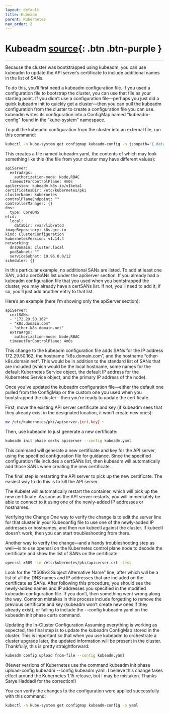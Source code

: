 ```yaml
---
layout: default
title: Kubeadm
parent: Kubernetes
nav_order: 2
---
```


# Kubeadm <span class="fs-1">[source](https://blog.scottlowe.org/2019/07/30/adding-a-name-to-kubernetes-api-server-certificate/){: .btn .btn-purple }</span>

___

Because the cluster was bootstrapped using kubeadm, you can use kubeadm to update the API server’s certificate to include additional names in the list of SANs.

To do this, you’ll first need a kubeadm configuration file. If you used a configuration file to bootstrap the cluster, you can use that file as your starting point. If you didn’t use a configuration file—perhaps you just did a quick kubeadm init to quickly get a cluster—then you can pull the kubeadm configuration from the cluster to create a configuration file you can use. kubeadm writes its configuration into a ConfigMap named “kubeadm-config” found in the “kube-system” namespace.

To pull the kubeadm configuration from the cluster into an external file, run this command:

```bash
kubectl -n kube-system get configmap kubeadm-config -o jsonpath='{.data.ClusterConfiguration}' > kubeadm.yaml
```
This creates a file named kubeadm.yaml, the contents of which may look something like this (the file from your cluster may have different values):
```
apiServer:
  extraArgs:
    authorization-mode: Node,RBAC
  timeoutForControlPlane: 4m0s
apiVersion: kubeadm.k8s.io/v1beta1
certificatesDir: /etc/kubernetes/pki
clusterName: kubernetes
controlPlaneEndpoint: ""
controllerManager: {}
dns:
  type: CoreDNS
etcd:
  local:
    dataDir: /var/lib/etcd
imageRepository: k8s.gcr.io
kind: ClusterConfiguration
kubernetesVersion: v1.14.4
networking:
  dnsDomain: cluster.local
  podSubnet: ""
  serviceSubnet: 10.96.0.0/12
scheduler: {}
```
In this particular example, no additional SANs are listed. To add at least one SAN, add a certSANs list under the apiServer section. If you already had a kubeadm configuration file that you used when you bootstrapped the cluster, you may already have a certSANs list. If not, you’ll need to add it; if so, you’ll just add another entry to that list.

Here’s an example (here I’m showing only the apiServer section):
```
apiServer:
  certSANs:
  - "172.29.50.162"
  - "k8s.domain.com"
  - "other-k8s.domain.net"
  extraArgs:
    authorization-mode: Node,RBAC
  timeoutForControlPlane: 4m0s
```
This change to the kubeadm configuration file adds SANs for the IP address 172.29.50.162, the hostname “k8s.domain.com”, and the hostname “other-k8s.domain.net”. This would be in addition to the standard list of SANs that are included (which would be the local hostname, some names for the default Kubernetes Service object, the default IP address for the Kubernetes Service object, and the primary IP address of the node).

Once you’ve updated the kubeadm configuration file—either the default one pulled from the ConfigMap or the custom one you used when you bootstrapped the cluster—then you’re ready to update the certificate.

First, move the existing API server certificate and key (if kubeadm sees that they already exist in the designated location, it won’t create new ones):
```bash
mv /etc/kubernetes/pki/apiserver.{crt,key} ~
```
Then, use kubeadm to just generate a new certificate:
```bash
kubeadm init phase certs apiserver --config kubeadm.yaml
```
This command will generate a new certificate and key for the API server, using the specified configuration file for guidance. Since the specified configuration file includes a certSANs list, then kubeadm will automatically add those SANs when creating the new certificate.

The final step is restarting the API server to pick up the new certificate. The easiest way to do this is to kill the API server.

The Kubelet will automatically restart the container, which will pick up the new certificate. As soon as the API server restarts, you will immediately be able to connect to it using one of the newly-added IP addresses or hostnames.

Verifying the Change
One way to verify the change is to edit the server line for that cluster in your Kubeconfig file to use one of the newly-added IP addresses or hostnames, and then run kubectl against the cluster. If kubectl doesn’t work, then you can start troubleshooting from there.

Another way to verify the change—and a handy troubleshooting step as well—is to use openssl on the Kubernetes control plane node to decode the certificate and show the list of SANs on the certificate:

```bash
openssl x509 -in /etc/kubernetes/pki/apiserver.crt -text
```
Look for the “X509v3 Subject Alternative Name” line, after which will be a list of all the DNS names and IP addresses that are included on the certificate as SANs. After following this procedure, you should see the newly-added names and IP addresses you specified in the modified kubeadm configuration file. If you don’t, then something went wrong along the way. Common mistakes in this process include forgetting to remove the previous certificate and key (kubeadm won’t create new ones if they already exist), or failing to include the --config kubeadm.yaml on the kubeadm init phase certs command.

Updating the In-Cluster Configuration
Assuming everything is working as expected, the final step is to update the kubeadm ConfigMap stored in the cluster. This is important so that when you use kubeadm to orchestrate a cluster upgrade later, the updated information will be present in the cluster. Thankfully, this is pretty straightforward:
```bash
kubeadm config upload from-file --config kubeadm.yaml
```
(Newer versions of Kubernetes use the command kubeadm init phase upload-config kubeadm --config kubeadm.yaml. I believe this change takes effect around the Kubernetes 1.15 release, but I may be mistaken. Thanks Sarye Haddadi for the correction!)

You can verify the changes to the configuration were applied successfully with this command:

```bash
kubectl -n kube-system get configmap kubeadm-config -o yaml
```
